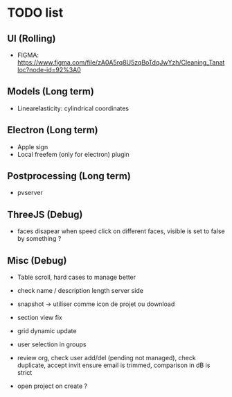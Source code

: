 # TODO list

## UI (Rolling)

- FIGMA: https://www.figma.com/file/zA0A5rq8U5zqBoTdqJwYzh/Cleaning_Tanatloc?node-id=92%3A0

## Models (Long term)

- Linearelasticity: cylindrical coordinates

## Electron (Long term)

- Apple sign
- Local freefem (only for electron) plugin

## Postprocessing (Long term)

- pvserver

## ThreeJS (Debug)

- faces disapear when speed click on different faces, visible is set to false by something ?

## Misc (Debug)

- Table scroll, hard cases to manage better

- check name / description length server side

- snapshot -> utiliser comme icon de projet ou download

- section view fix

- grid dynamic update

- user selection in groups

- review org, check user add/del (pending not managed), check duplicate, accept invit
  ensure email is trimmed, comparison in dB is strict

- open project on create ?
